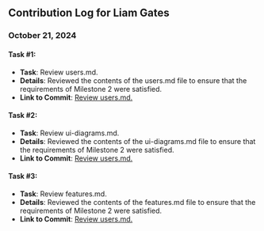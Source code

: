 ## Contribution Log for Liam Gates

### October 21, 2024

#### Task #1:

- **Task**: Review users.md.
- **Details**: Reviewed the contents of the users.md file to ensure that the requirements of Milestone 2 were satisfied.
- **Link to Commit**: [Review users.md.](https://github.com/nhan0504/CS326/commit/b3ec0d2c64a8558f401e3c49d76328e92435516e)

#### Task #2:

- **Task**: Review ui-diagrams.md.
- **Details**: Reviewed the contents of the ui-diagrams.md file to ensure that the requirements of Milestone 2 were satisfied.
- **Link to Commit**: [Review users.md.](https://github.com/nhan0504/CS326/commit/67c980ebf2753e6ecc074f069dbdde1046689559)

#### Task #3:

- **Task**: Review features.md.
- **Details**: Reviewed the contents of the features.md file to ensure that the requirements of Milestone 2 were satisfied.
- **Link to Commit**: [Review users.md.](https://github.com/nhan0504/CS326/commit/d83b8a2d4299a6ea8e942f446d31479494ec02f1)

